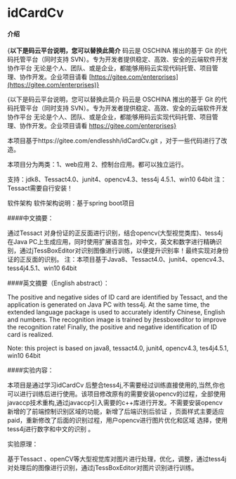 # idCardCv

#### 介绍
{**以下是码云平台说明，您可以替换此简介**
码云是 OSCHINA 推出的基于 Git 的代码托管平台（同时支持 SVN）。专为开发者提供稳定、高效、安全的云端软件开发协作平台
无论是个人、团队、或是企业，都能够用码云实现代码托管、项目管理、协作开发。企业项目请看 [https://gitee.com/enterprises](https://gitee.com/enterprises)}

{以下是码云平台说明，您可以替换此简介 码云是 OSCHINA 推出的基于 Git 的代码托管平台（同时支持 SVN）。专为开发者提供稳定、高效、安全的云端软件开发协作平台 无论是个人、团队、或是企业，都能够用码云实现代码托管、项目管理、协作开发。企业项目请看 https://gitee.com/enterprises}

本项目基于https://gitee.com/endlesshh/idCardCv.git ，对于一些代码进行了改造。

本项目分为两类：1、web应用 2、控制台应用。都可以独立运行。

支持：jdk8、Tessact4.0、junit4、opencv4.3、tess4j 4.5.1、win10 64bit 注：Tessact需要自行安装！

软件架构
软件架构说明：基于spring boot项目

####中文摘要：

通过Tessact 对身份证的正反面进行识别，结合opencv(大型视觉类库)、tess4j在Java PC上生成应用，同时使用扩展语言包，对中文，英文和数字进行精确识别，通过jTessBoxEditor对识别图像进行训练，以便提升识别率！最终实现对身份证的正反面的识别。 注：本项目基于Java8、Tessact4.0、junit4、opencv4.3、tess4j4.5.1、win10 64bit

####英文摘要（English abstract）：

The positive and negative sides of ID card are identified by Tessact, and the application is generated on Java PC with tess4j. At the same time, the extended language package is used to accurately identify Chinese, English and numbers. The recognition image is trained by jtessboxeditor to improve the recognition rate! Finally, the positive and negative identification of ID card is realized.

Note: this project is based on java8, tessact4.0, junit4, opencv4.3, tes4j4.5.1, win10 64bit

####实验内容：

本项目是通过学习idCardCv 后整合tess4j,不需要经过训练直接使用的,当然,你也可以进行训练后进行使用。该项目修改原有的需要安装opencv的过程，全部使用javaccp技术重构,通过javaccp引入需要的c++库进行开发。不需要安装opencv 新增的了前端控制识别区域的功能，新增了后端识别后验证 ，页面样式主要适应paid，重新修改了后面的识别过程，用户opencv进行图片优化和区域 选择，使用tess4j进行数字和中文的识别 。

实验原理：

基于Tessact 、openCV等大型视觉库对图片进行处理，优化，调整，通过tess4j 对处理后的图像进行识别，通过jTessBoxEditor对图片识别进行训练。